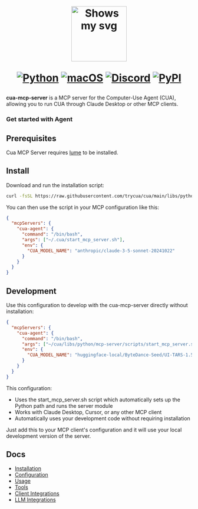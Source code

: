 <div align="center">
<h1>
  <div class="image-wrapper" style="display: inline-block;">
    <picture>
      <source media="(prefers-color-scheme: dark)" alt="logo" height="150" srcset="https://raw.githubusercontent.com/trycua/cua/main/img/logo_white.png" style="display: block; margin: auto;">
      <source media="(prefers-color-scheme: light)" alt="logo" height="150" srcset="https://raw.githubusercontent.com/trycua/cua/main/img/logo_black.png" style="display: block; margin: auto;">
      <img alt="Shows my svg">
    </picture>
  </div>

  [![Python](https://img.shields.io/badge/Python-333333?logo=python&logoColor=white&labelColor=333333)](#)
  [![macOS](https://img.shields.io/badge/macOS-000000?logo=apple&logoColor=F0F0F0)](#)
  [![Discord](https://img.shields.io/badge/Discord-%235865F2.svg?&logo=discord&logoColor=white)](https://discord.com/invite/mVnXXpdE85)
  [![PyPI](https://img.shields.io/pypi/v/cua-computer?color=333333)](https://pypi.org/project/cua-computer/)
</h1>
</div>

**cua-mcp-server** is a MCP server for the Computer-Use Agent (CUA), allowing you to run CUA through Claude Desktop or other MCP clients.

### Get started with Agent

## Prerequisites

Cua MCP Server requires [lume](https://github.com/trycua/cua/blob/main/libs/lume/README.md#install) to be installed.

## Install

Download and run the installation script:

```bash
curl -fsSL https://raw.githubusercontent.com/trycua/cua/main/libs/python/mcp-server/scripts/install_mcp_server.sh | bash
```

You can then use the script in your MCP configuration like this:

```json
{ 
  "mcpServers": {
    "cua-agent": {
      "command": "/bin/bash",
      "args": ["~/.cua/start_mcp_server.sh"],
      "env": {
        "CUA_MODEL_NAME": "anthropic/claude-3-5-sonnet-20241022"
      }
    }
  }
}
```

## Development

Use this configuration to develop with the cua-mcp-server directly without installation:

```json
{
  "mcpServers": {
    "cua-agent": {
      "command": "/bin/bash",
      "args": ["~/cua/libs/python/mcp-server/scripts/start_mcp_server.sh"],
      "env": {
        "CUA_MODEL_NAME": "huggingface-local/ByteDance-Seed/UI-TARS-1.5-7B"
      }
    }
  }
}
```

This configuration:
- Uses the start_mcp_server.sh script which automatically sets up the Python path and runs the server module
- Works with Claude Desktop, Cursor, or any other MCP client
- Automatically uses your development code without requiring installation

Just add this to your MCP client's configuration and it will use your local development version of the server.

## Docs

- [Installation](https://trycua.com/docs/libraries/mcp-server/installation)
- [Configuration](https://trycua.com/docs/libraries/mcp-server/configuration)
- [Usage](https://trycua.com/docs/libraries/mcp-server/usage)
- [Tools](https://trycua.com/docs/libraries/mcp-server/tools)
- [Client Integrations](https://trycua.com/docs/libraries/mcp-server/client-integrations)
- [LLM Integrations](https://trycua.com/docs/libraries/mcp-server/llm-integrations)